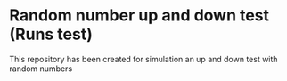 # Random number up and down test (Runs test)
This repository has been created for simulation an up and down test with random numbers
